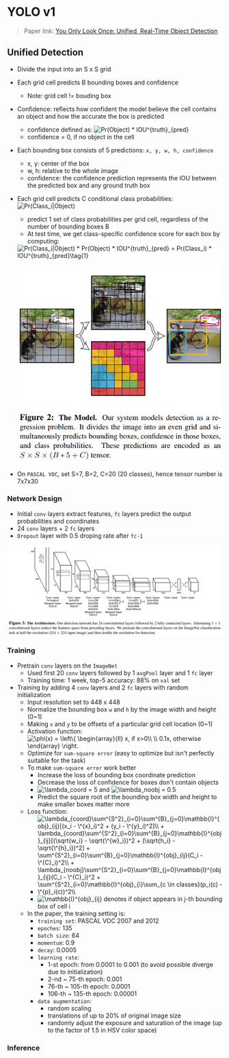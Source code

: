 # YOLO v1
> Paper link: [You Only Look Once: Unified, Real-Time Object Detection](https://pjreddie.com/media/files/papers/yolo.pdf)

## Unified Detection
- Divide the input into an S x S grid
- Each grid cell predicts B bounding boxes and confidence
    - Note: grid cell != bouding box
- Confidence: reflects how confident the model believe the cell contains an object and how the accurate the box is predicted
    - confidence defined as: <img src="http://latex.codecogs.com/gif.latex?Pr(Object)&space;*&space;IOU^{truth}_{pred}" title="Pr(Object) * IOU^{truth}_{pred}" />
    - confidence = 0, if no object in the cell
- Each bounding box consists of 5 predictions: `x, y, w, h, confidence`
    - x, y: center of the box
    - w, h: relative to the whole image
    - confidence: the confidence prediction represents the IOU between the predicted box and any ground truth box
- Each grid cell predicts C conditional class probabilities: <img src="http://latex.codecogs.com/gif.latex?Pr(Class_i|Object)" title="Pr(Class_i|Object)" />
    - predict 1 set of class probabilities per grid cell, regardless of the number of bounding boxes B
    - At test time, we get class-specific confidence score for each box by computing:
    
    <img src="http://latex.codecogs.com/gif.latex?Pr(Class_i|Object)&space;*&space;Pr(Object)&space;*&space;IOU^{truth}_{pred}&space;=&space;Pr(Class_i)&space;*&space;IOU^{truth}_{pred}\tag{1}" title="Pr(Class_i|Object) * Pr(Object) * IOU^{truth}_{pred} = Pr(Class_i) * IOU^{truth}_{pred}\tag{1}" />
    
    ![yolov1-1](_image/yolov1-1.png)
- On `PASCAL VOC`, set S=7, B=2, C=20 (20 classes), hence tensor number is 7x7x30
    
### Network Design
- Initial `conv` layers extract features, `fc` layers predict the output probabilities and coordinates
- 24 `conv` layers + 2 `fc` layers
- `Dropout` layer with 0.5 droping rate after `fc-1`

![yolov1-2](_image/yolov1-2.png)

### Training
- Pretrain `conv` layers on the `ImageNet`
    - Used first 20 `conv` layers followed by 1 `avgPool` layer and 1 `fc` layer
    - Training time: 1 week, top-5 accuracy: 88% on `val` set
- Training by adding 4 `conv` layers and 2 `fc` layers with random initialization
    - Input resolution set to 448 x 448
    - Normalize the bounding box `w` and `h` by the image width and height (0~1)
    - Making `x` and `y` to be offsets of a particular grid cell location (0~1)
    - Activation function: <img src="http://latex.codecogs.com/gif.latex?\phi(x)&space;=&space;\left\{&space;\begin{array}{ll}&space;x,&space;if&space;x>0\\&space;\\&space;0.1x,&space;otherwise&space;\end{array}&space;\right." title="\phi(x) = \left\{ \begin{array}{ll} x, if x>0\\ \\ 0.1x, otherwise \end{array} \right." />
    - Optimize for `sum-square error` (easy to optimize but isn't perfectly suitable for the task)
    - To make `sum-square error` work better
        - Increase the loss of bounding box coordinate prediction
        - Decrease the loss of confidence for boxes don't contain objects
        - <img src="http://latex.codecogs.com/gif.latex?\lambda_coord&space;=&space;5" title="\lambda_coord = 5" /> and <img src="http://latex.codecogs.com/gif.latex?\lambda_noobj&space;=&space;0.5" title="\lambda_noobj = 0.5" />
        - Predict the square root of the bounding box width and height to make smaller boxes matter more
    - Loss function:
        - <img src="http://latex.codecogs.com/gif.latex?\lambda_{coord}\sum^{S^2}_{i=0}\sum^{B}_{j=0}\mathbb{I}^{obj}_{ij}[(x_i&space;-&space;\^{x}_i)^2&space;&plus;&space;(y_i&space;-&space;\^{y}_i)^2]\\&space;&plus;&space;\lambda_{coord}\sum^{S^2}_{i=0}\sum^{B}_{j=0}\mathbb{I}^{obj}_{ij}[(\sqrt{w_i}&space;-&space;\sqrt{\^{w}_i})^2&space;&plus;&space;(\sqrt{h_i}&space;-&space;\sqrt{\^{h}_i})^2]&space;&plus;&space;\sum^{S^2}_{i=0}\sum^{B}_{j=0}\mathbb{I}^{obj}_{ij}(C_i&space;-&space;\^{C}_i)^2\\&space;&plus;&space;\lambda_{noobj}\sum^{S^2}_{i=0}\sum^{B}_{j=0}\mathbb{I}^{obj}_{ij}(C_i&space;-&space;\^{C}_i)^2&space;&plus;&space;\sum^{S^2}_{i=0}\mathbb{I}^{obj}_{i}\sum_{c&space;\in&space;classes}(p_i(c)&space;-&space;\^{p}_i(c))^2\\" title="\lambda_{coord}\sum^{S^2}_{i=0}\sum^{B}_{j=0}\mathbb{I}^{obj}_{ij}[(x_i - \^{x}_i)^2 + (y_i - \^{y}_i)^2]\\ + \lambda_{coord}\sum^{S^2}_{i=0}\sum^{B}_{j=0}\mathbb{I}^{obj}_{ij}[(\sqrt{w_i} - \sqrt{\^{w}_i})^2 + (\sqrt{h_i} - \sqrt{\^{h}_i})^2] + \sum^{S^2}_{i=0}\sum^{B}_{j=0}\mathbb{I}^{obj}_{ij}(C_i - \^{C}_i)^2\\ + \lambda_{noobj}\sum^{S^2}_{i=0}\sum^{B}_{j=0}\mathbb{I}^{obj}_{ij}(C_i - \^{C}_i)^2 + \sum^{S^2}_{i=0}\mathbb{I}^{obj}_{i}\sum_{c \in classes}(p_i(c) - \^{p}_i(c))^2\\" />
        - <img src="http://latex.codecogs.com/gif.latex?\mathbb{I}^{obj}_{ij}" title="\mathbb{I}^{obj}_{ij}" /> denotes if object appears in j-th bounding box of cell i
    - In the paper, the training setting is:
        - `training set`: PASCAL VOC 2007 and 2012
        - `epoches`: 135
        - `batch size`: 64
        - `momentum`: 0.9
        - `decay`: 0.0005
        - `learning rate`:
            - 1-st epoch: from 0.0001 to 0.001 (to avoid possible diverge due to initialization)
            - 2-nd ~ 75-th epoch: 0.001
            - 76-th ~ 105-th epoch: 0.0001
            - 106-th ~ 135-th epoch: 0.00001
        - `data augmentation`:
            - random scaling
            - translations of up to 20% of original image size
            - randomly adjust the exposure and saturation of the image (up to the factor of 1.5 in HSV color space)

### Inference
